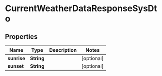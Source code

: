 
# CurrentWeatherDataResponseSysDto

## Properties
Name | Type | Description | Notes
------------ | ------------- | ------------- | -------------
**sunrise** | **String** |  |  [optional]
**sunset** | **String** |  |  [optional]



